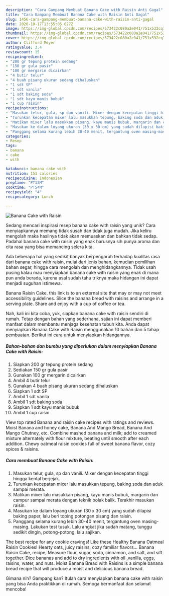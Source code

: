 ```yaml
---
description: "Cara Gampang Membuat Banana Cake with Raisin Anti Gagal"
title: "Cara Gampang Membuat Banana Cake with Raisin Anti Gagal"
slug: 1456-cara-gampang-membuat-banana-cake-with-raisin-anti-gagal
date: 2020-10-17T13:55:05.627Z
image: https://img-global.cpcdn.com/recipes/573422c080a2e041/751x532cq70/banana-cake-with-raisin-foto-resep-utama.jpg
thumbnail: https://img-global.cpcdn.com/recipes/573422c080a2e041/751x532cq70/banana-cake-with-raisin-foto-resep-utama.jpg
cover: https://img-global.cpcdn.com/recipes/573422c080a2e041/751x532cq70/banana-cake-with-raisin-foto-resep-utama.jpg
author: Clifford Meyer
ratingvalue: 3.4
reviewcount: 15
recipeingredient:
- "200 gr tepung protein sedang"
- "150 gr gula pasir"
- "100 gr mergarin dicairkan"
- "4 butir telur"
- "4 buah pisang ukuran sedang dihaluskan"
- "1 sdt SP"
- "1 sdt vanila"
- "1 sdt baking soda"
- "1 sdt kayu manis bubuk"
- "1 cup raisin"
recipeinstructions:
- "Masukan telur, gula, sp dan vanili. Mixer dengan kecepatan tinggi hingga kental berjejak."
- "Turunkan kecepatan mixer lalu masukkan tepung, baking soda dan aduk sampai merata."
- "Matikan mixer lalu masukkan pisang, kayu manis bubuk, margarin dan campur sampai merata dengan teknik bolak balik. Terakhir masukan raisin."
- "Masukan ke dalam loyang ukuran (30 x 30 cm) yang sudah dilapisi baking paper, lalu beri toping potongan pisang dan raisin."
- "Panggang selama kurang lebih 30-40 menit, tergantung oven masing-masing. Lakukan test tusuk. Lalu angkat jika sudah matang, tunggu sedikit dingin, potong-potong, lalu sajikan."
categories:
- Resep
tags:
- banana
- cake
- with

katakunci: banana cake with 
nutrition: 151 calories
recipecuisine: Indonesian
preptime: "PT13M"
cooktime: "PT54M"
recipeyield: "4"
recipecategory: Lunch

---
```



![Banana Cake with Raisin](https://img-global.cpcdn.com/recipes/573422c080a2e041/751x532cq70/banana-cake-with-raisin-foto-resep-utama.jpg)

Sedang mencari inspirasi resep banana cake with raisin yang unik? Cara menyiapkannya memang tidak susah dan tidak juga mudah. Jika keliru mengolah maka hasilnya tidak akan memuaskan dan bahkan tidak sedap. Padahal banana cake with raisin yang enak harusnya sih punya aroma dan cita rasa yang bisa memancing selera kita.

Ada beberapa hal yang sedikit banyak berpengaruh terhadap kualitas rasa dari banana cake with raisin, mulai dari jenis bahan, kemudian pemilihan bahan segar, hingga cara mengolah dan menghidangkannya. Tidak usah pusing kalau mau menyiapkan banana cake with raisin yang enak di mana pun anda berada, karena asal sudah tahu triknya maka hidangan ini dapat menjadi suguhan istimewa.

Banana Raisin Cake. this link is to an external site that may or may not meet accessibility guidelines. Slice the banana bread with raisins and arrange in a serving plate. Share and enjoy with a cup of coffee or tea.


Nah, kali ini kita coba, yuk, siapkan banana cake with raisin sendiri di rumah. Tetap dengan bahan yang sederhana, sajian ini dapat memberi manfaat dalam membantu menjaga kesehatan tubuh kita. Anda dapat menyiapkan Banana Cake with Raisin menggunakan 10 bahan dan 5 tahap pembuatan. Berikut ini cara untuk menyiapkan hidangannya.

<!--inarticleads1-->

##### Bahan-bahan dan bumbu yang diperlukan dalam menyiapkan Banana Cake with Raisin:

1. Siapkan 200 gr tepung protein sedang
1. Sediakan 150 gr gula pasir
1. Gunakan 100 gr mergarin dicairkan
1. Ambil 4 butir telur
1. Gunakan 4 buah pisang ukuran sedang dihaluskan
1. Siapkan 1 sdt SP
1. Ambil 1 sdt vanila
1. Ambil 1 sdt baking soda
1. Siapkan 1 sdt kayu manis bubuk
1. Ambil 1 cup raisin


View top rated Banana and raisin cake recipes with ratings and reviews. Moist Banana and honey cake, Banana And Mango Bread, Banana And Mango Chutney, etc. Combine mashed banana and milk; add to creamed mixture alternately with flour mixture, beating until smooth after each addition. Chewy oatmeal raisin cookies full of sweet banana flavor, cozy spices &amp; raisins. 

<!--inarticleads2-->

##### Cara membuat Banana Cake with Raisin:

1. Masukan telur, gula, sp dan vanili. Mixer dengan kecepatan tinggi hingga kental berjejak.
1. Turunkan kecepatan mixer lalu masukkan tepung, baking soda dan aduk sampai merata.
1. Matikan mixer lalu masukkan pisang, kayu manis bubuk, margarin dan campur sampai merata dengan teknik bolak balik. Terakhir masukan raisin.
1. Masukan ke dalam loyang ukuran (30 x 30 cm) yang sudah dilapisi baking paper, lalu beri toping potongan pisang dan raisin.
1. Panggang selama kurang lebih 30-40 menit, tergantung oven masing-masing. Lakukan test tusuk. Lalu angkat jika sudah matang, tunggu sedikit dingin, potong-potong, lalu sajikan.


The best recipe for any cookie cravings! Like these Healthy Banana Oatmeal Raisin Cookies! Hearty oats, juicy raisins, cozy familiar flavors… Banana Raisin Cake, recipe, Measure flour, sugar, soda, cinnamon, and salt, and sift together. Dice bananas and add to dry ingredients with oil ,vanilla, eggs, raisins, water, and nuts. Moist Banana Bread with Raisins is a simple banana bread recipe that will produce a moist and delicious banana bread. 

Gimana nih? Gampang kan? Itulah cara menyiapkan banana cake with raisin yang bisa Anda praktikkan di rumah. Semoga bermanfaat dan selamat mencoba!
